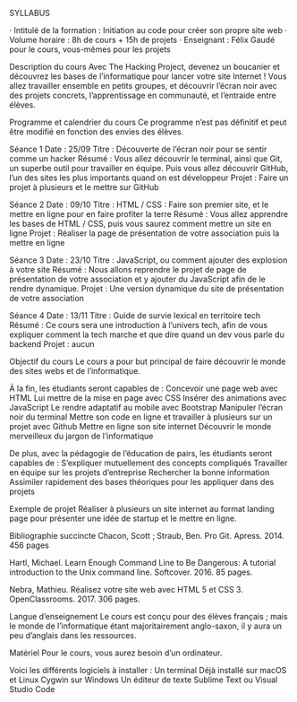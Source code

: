 SYLLABUS



· Intitulé de la formation : Initiation au code pour créer son propre site web
· Volume horaire : 8h de cours + 15h de projets
· Enseignant : Félix Gaudé pour le cours, vous-mêmes pour les projets


Description du cours
Avec The Hacking Project, devenez un boucanier et découvrez les bases de l’informatique pour lancer votre site Internet !
Vous allez travailler ensemble en petits groupes, et découvrir l’écran noir avec des projets concrets, l’apprentissage en communauté, et l’entraide entre élèves.

Programme et calendrier du cours
Ce programme n’est pas définitif et peut être modifié en fonction des envies des élèves.

Séance 1
Date : 25/09
Titre : Découverte de l’écran noir pour se sentir comme un hacker
Résumé : Vous allez découvrir le terminal, ainsi que Git, un superbe outil pour travailler en équipe. Puis vous allez découvrir GitHub, l’un des sites les plus importants quand on est développeur
Projet : Faire un projet à plusieurs et le mettre sur GitHub

Séance 2
Date : 09/10
Titre : HTML / CSS : Faire son premier site, et le mettre en ligne pour en faire profiter la terre
Résumé : Vous allez apprendre les bases de HTML / CSS, puis vous saurez comment mettre un site en ligne
Projet : Réaliser la page de présentation de votre association puis la mettre en ligne

Séance 3
Date : 23/10
Titre : JavaScript, ou comment ajouter des explosion à votre site
Résumé : Nous allons reprendre le projet de page de présentation de votre association et y ajouter du JavaScript afin de le rendre dynamique.
Projet : Une version dynamique du site de présentation de votre association


Séance 4
Date : 13/11
Titre : Guide de survie lexical en territoire tech
Résumé : Ce cours sera une introduction à l’univers tech, afin de vous expliquer comment la tech marche et que dire quand un dev vous parle du backend
Projet : aucun


Objectif du cours
Le cours a pour but principal de faire découvrir le monde des sites webs et de l’informatique. 

À la fin, les étudiants seront capables de : 
Concevoir une page web avec HTML
Lui mettre de la mise en page avec CSS
Insérer des animations avec JavaScript
Le rendre adaptatif au mobile avec Bootstrap
Manipuler l’écran noir du terminal
Mettre son code en ligne et travailler à plusieurs sur un projet avec Github
Mettre en ligne son site internet
Découvrir le monde merveilleux du jargon de l’informatique

De plus, avec la pédagogie de l’éducation de pairs, les étudiants seront capables de :
S’expliquer mutuellement des concepts compliqués
Travailler en équipe sur les projets d’entreprise
Rechercher la bonne information
Assimiler rapidement des bases théoriques pour les appliquer dans des projets


Exemple de projet
Réaliser à plusieurs un site internet au format landing page pour présenter une idée de startup et le mettre en ligne.


Bibliographie succincte
Chacon, Scott ; Straub, Ben. Pro Git. Apress. 2014. 456 pages

Hartl, Michael. Learn Enough Command Line to Be Dangerous: A tutorial introduction to the Unix command line. Softcover. 2016. 85 pages.

Nebra, Mathieu. Réalisez votre site web avec HTML 5 et CSS 3. OpenClassrooms. 2017. 306 pages.


Langue d’enseignement
Le cours est conçu pour des élèves français ; mais le monde de l’informatique étant majoritairement anglo-saxon, il y aura un peu d’anglais dans les ressources.

Matériel
Pour le cours, vous aurez besoin d’un ordinateur.

Voici les différents logiciels à installer :
Un terminal
Déjà installé sur macOS et Linux
Cygwin sur Windows
Un éditeur de texte
Sublime Text ou Visual Studio Code
